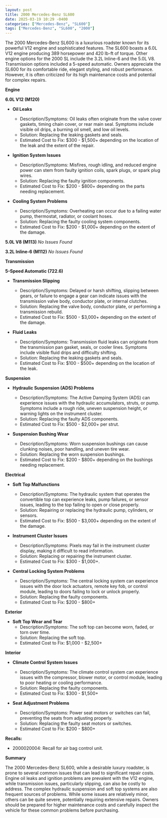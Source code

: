 ```yaml
---
layout: post
title: 2000 Mercedes-Benz SL600
date: 2025-03-19 10:29 -0400
categories: ["Mercedes-Benz", "SL600"]
tags: ["Mercedes-Benz", "SL600", "2000"]
---
```

The 2000 Mercedes-Benz SL600 is a luxurious roadster known for its powerful V12 engine and sophisticated features. The SL600 boasts a 6.0L V12 engine producing 389 horsepower and 420 lb-ft of torque. Other engine options for the 2000 SL include the 3.2L Inline-6 and the 5.0L V8. Transmission options included a 5-speed automatic. Owners appreciate the SL600 for its comfortable ride, elegant styling, and robust performance. However, it is often criticized for its high maintenance costs and potential for complex repairs.

**Engine**

**6.0L V12 (M120)**

*   **Oil Leaks**
    *   Description/Symptoms: Oil leaks often originate from the valve cover gaskets, timing chain cover, or rear main seal. Symptoms include visible oil drips, a burning oil smell, and low oil levels.
    *   Solution: Replacing the leaking gaskets and seals.
    *   Estimated Cost to Fix: $300 - $1,500+ depending on the location of the leak and the extent of the repair.

*   **Ignition System Issues**
    *   Description/Symptoms: Misfires, rough idling, and reduced engine power can stem from faulty ignition coils, spark plugs, or spark plug wires.
    *   Solution: Replacing the faulty ignition components.
    *   Estimated Cost to Fix: $200 - $800+ depending on the parts needing replacement.

*   **Cooling System Problems**
    *   Description/Symptoms: Overheating can occur due to a failing water pump, thermostat, radiator, or coolant hoses.
    *   Solution: Replacing the faulty cooling system components.
    *   Estimated Cost to Fix: $200 - $1,000+ depending on the extent of the damage.

**5.0L V8 (M113)**
*No Issues Found*

**3.2L Inline-6 (M112)**
*No Issues Found*

**Transmission**

**5-Speed Automatic (722.6)**

*   **Transmission Slipping**
    *   Description/Symptoms: Delayed or harsh shifting, slipping between gears, or failure to engage a gear can indicate issues with the transmission valve body, conductor plate, or internal clutches.
    *   Solution: Replacing the valve body, conductor plate, or performing a transmission rebuild.
    *   Estimated Cost to Fix: $500 - $3,000+ depending on the extent of the damage.

*   **Fluid Leaks**
    *   Description/Symptoms: Transmission fluid leaks can originate from the transmission pan gasket, seals, or cooler lines. Symptoms include visible fluid drips and difficulty shifting.
    *   Solution: Replacing the leaking gaskets and seals.
    *   Estimated Cost to Fix: $100 - $500+ depending on the location of the leak.

**Suspension**

*   **Hydraulic Suspension (ADS) Problems**
    *   Description/Symptoms: The Active Damping System (ADS) can experience issues with the hydraulic accumulators, struts, or pump. Symptoms include a rough ride, uneven suspension height, or warning lights on the instrument cluster.
    *   Solution: Replacing the faulty ADS components.
    *   Estimated Cost to Fix: $500 - $2,000+ per strut.

*   **Suspension Bushing Wear**
    *   Description/Symptoms: Worn suspension bushings can cause clunking noises, poor handling, and uneven tire wear.
    *   Solution: Replacing the worn suspension bushings.
    *   Estimated Cost to Fix: $200 - $800+ depending on the bushings needing replacement.

**Electrical**

*   **Soft Top Malfunctions**
    *   Description/Symptoms: The hydraulic system that operates the convertible top can experience leaks, pump failures, or sensor issues, leading to the top failing to open or close properly.
    *   Solution: Repairing or replacing the hydraulic pump, cylinders, or sensors.
    *   Estimated Cost to Fix: $500 - $3,000+ depending on the extent of the damage.

*   **Instrument Cluster Issues**
    *   Description/Symptoms: Pixels may fail in the instrument cluster display, making it difficult to read information.
    *   Solution: Replacing or repairing the instrument cluster.
    *   Estimated Cost to Fix: $300 - $1,000+.

*   **Central Locking System Problems**
    *   Description/Symptoms: The central locking system can experience issues with the door lock actuators, remote key fob, or control module, leading to doors failing to lock or unlock properly.
    *   Solution: Replacing the faulty components.
    *   Estimated Cost to Fix: $200 - $800+

**Exterior**

*   **Soft Top Wear and Tear**
    *   Description/Symptoms: The soft top can become worn, faded, or torn over time.
    *   Solution: Replacing the soft top.
    *   Estimated Cost to Fix: $1,000 - $2,500+

**Interior**

*   **Climate Control System Issues**
    *   Description/Symptoms: The climate control system can experience issues with the compressor, blower motor, or control module, leading to poor heating or cooling performance.
    *   Solution: Replacing the faulty components.
    *   Estimated Cost to Fix: $300 - $1,500+

*   **Seat Adjustment Problems**
    *   Description/Symptoms: Power seat motors or switches can fail, preventing the seats from adjusting properly.
    *   Solution: Replacing the faulty seat motors or switches.
    *   Estimated Cost to Fix: $200 - $800+

**Recalls:**

*   2000020004: Recall for air bag control unit.

**Summary**

The 2000 Mercedes-Benz SL600, while a desirable luxury roadster, is prone to several common issues that can lead to significant repair costs. Engine oil leaks and ignition problems are prevalent with the V12 engine, while transmission issues, particularly slipping, can also be costly to address. The complex hydraulic suspension and soft top systems are also frequent sources of problems. While some issues are relatively minor, others can be quite severe, potentially requiring extensive repairs. Owners should be prepared for higher maintenance costs and carefully inspect the vehicle for these common problems before purchasing.

